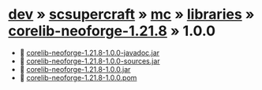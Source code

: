 # [dev](/artifacts/dev) » [scsupercraft](/artifacts/dev/scsupercraft) » [mc](/artifacts/dev/scsupercraft/mc) » [libraries](/artifacts/dev/scsupercraft/mc/libraries) » [corelib-neoforge-1.21.8](/artifacts/dev/scsupercraft/mc/libraries/corelib-neoforge-1.21.8) » 1.0.0


- 📄 [corelib-neoforge-1.21.8-1.0.0-javadoc.jar](/artifacts/dev/scsupercraft/mc/libraries/corelib-neoforge-1.21.8/1.0.0/corelib-neoforge-1.21.8-1.0.0-javadoc.jar)
- 📄 [corelib-neoforge-1.21.8-1.0.0-sources.jar](/artifacts/dev/scsupercraft/mc/libraries/corelib-neoforge-1.21.8/1.0.0/corelib-neoforge-1.21.8-1.0.0-sources.jar)
- 📄 [corelib-neoforge-1.21.8-1.0.0.jar](/artifacts/dev/scsupercraft/mc/libraries/corelib-neoforge-1.21.8/1.0.0/corelib-neoforge-1.21.8-1.0.0.jar)
- 📄 [corelib-neoforge-1.21.8-1.0.0.pom](/artifacts/dev/scsupercraft/mc/libraries/corelib-neoforge-1.21.8/1.0.0/corelib-neoforge-1.21.8-1.0.0.pom)